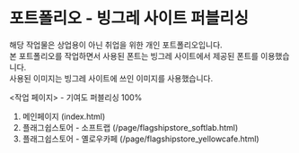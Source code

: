 # 포트폴리오 - 빙그레 사이트 퍼블리싱

해당 작업물은 상업용이 아닌 취업을 위한 개인 포트폴리오입니다.<br>
본 포트폴리오를 작업하면서 사용된 폰트는 빙그레 사이트에서 제공된 폰트를 이용했습니다.<br>
사용된 이미지는 빙그레 사이트에 쓰인 이미지를 사용했습니다.

<작업 페이지> - 기여도 퍼블리싱 100%
1. 메인페이지 (index.html)
2. 플래그쉽스토어 - 소프트랩 (/page/flagshipstore_softlab.html)
3. 플래그쉽스토어 - 옐로우카페 (/page/flagshipstore_yellowcafe.html)
